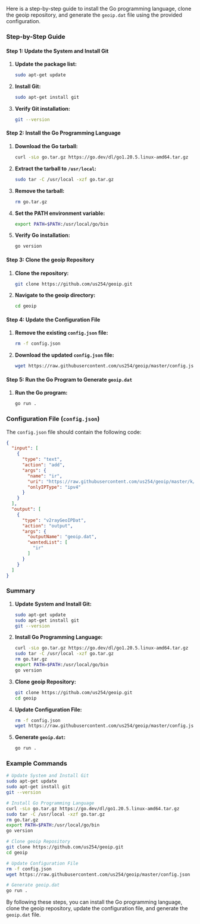  Here is a step-by-step guide to install the Go programming language, clone the geoip repository, and generate the `geoip.dat` file using the provided configuration.

### Step-by-Step Guide

#### Step 1: Update the System and Install Git
1. **Update the package list:**
   ```bash
   sudo apt-get update
   ```
2. **Install Git:**
   ```bash
   sudo apt-get install git
   ```
3. **Verify Git installation:**
   ```bash
   git --version
   ```

#### Step 2: Install the Go Programming Language
1. **Download the Go tarball:**
   ```bash
   curl -sLo go.tar.gz https://go.dev/dl/go1.20.5.linux-amd64.tar.gz
   ```
2. **Extract the tarball to `/usr/local`:**
   ```bash
   sudo tar -C /usr/local -xzf go.tar.gz
   ```
3. **Remove the tarball:**
   ```bash
   rm go.tar.gz
   ```
4. **Set the PATH environment variable:**
   ```bash
   export PATH=$PATH:/usr/local/go/bin
   ```
5. **Verify Go installation:**
   ```bash
   go version
   ```

#### Step 3: Clone the geoip Repository
1. **Clone the repository:**
   ```bash
   git clone https://github.com/us254/geoip.git
   ```
2. **Navigate to the geoip directory:**
   ```bash
   cd geoip
   ```

#### Step 4: Update the Configuration File
1. **Remove the existing `config.json` file:**
   ```bash
   rm -f config.json
   ```
2. **Download the updated `config.json` file:**
   ```bash
   wget https://raw.githubusercontent.com/us254/geoip/master/config.json
   ```

#### Step 5: Run the Go Program to Generate `geoip.dat`
1. **Run the Go program:**
   ```bash
   go run .
   ```

### Configuration File (`config.json`)
The `config.json` file should contain the following code:
```json
{
  "input": [
    {
      "type": "text",
      "action": "add",
      "args": {
        "name": "ir",
        "uri": "https://raw.githubusercontent.com/us254/geoip/master/k/IRip.txt",
        "onlyIPType": "ipv4"
      }
    }
  ],
  "output": [
    {
      "type": "v2rayGeoIPDat",
      "action": "output",
      "args": {
        "outputName": "geoip.dat",
        "wantedList": [
          "ir"
        ]
      }
    }
  ]
}
```

### Summary
1. **Update System and Install Git:**
   ```bash
   sudo apt-get update
   sudo apt-get install git
   git --version
   ```

2. **Install Go Programming Language:**
   ```bash
   curl -sLo go.tar.gz https://go.dev/dl/go1.20.5.linux-amd64.tar.gz
   sudo tar -C /usr/local -xzf go.tar.gz
   rm go.tar.gz
   export PATH=$PATH:/usr/local/go/bin
   go version
   ```

3. **Clone geoip Repository:**
   ```bash
   git clone https://github.com/us254/geoip.git
   cd geoip
   ```

4. **Update Configuration File:**
   ```bash
   rm -f config.json
   wget https://raw.githubusercontent.com/us254/geoip/master/config.json
   ```

5. **Generate `geoip.dat`:**
   ```bash
   go run .
   ```

### Example Commands
```bash
# Update System and Install Git
sudo apt-get update
sudo apt-get install git
git --version

# Install Go Programming Language
curl -sLo go.tar.gz https://go.dev/dl/go1.20.5.linux-amd64.tar.gz
sudo tar -C /usr/local -xzf go.tar.gz
rm go.tar.gz
export PATH=$PATH:/usr/local/go/bin
go version

# Clone geoip Repository
git clone https://github.com/us254/geoip.git
cd geoip

# Update Configuration File
rm -f config.json
wget https://raw.githubusercontent.com/us254/geoip/master/config.json

# Generate geoip.dat
go run .
```

By following these steps, you can install the Go programming language, clone the geoip repository, update the configuration file, and generate the `geoip.dat` file.
